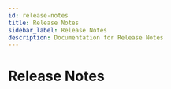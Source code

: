 ```yaml
---
id: release-notes
title: Release Notes
sidebar_label: Release Notes
description: Documentation for Release Notes
---
```


# Release Notes
